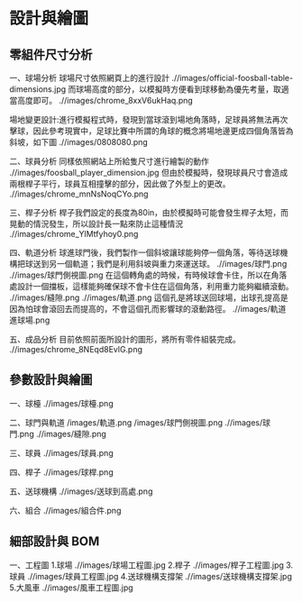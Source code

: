 設計與繪圖
===


零組件尺寸分析
---

一、球場分析
球場尺寸依照網頁上的進行設計
.//images/official-foosball-table-dimensions.jpg
而球場高度的部分，以模擬時方便看到球移動為優先考量，取適當高度即可。
.//images/chrome_8xxV6ukHaq.png

場地變更設計:進行模擬程式時，發現到當球滾到場地角落時，足球員將無法再次擊球，因此參考現實中，足球比賽中所謂的角球的概念將場地邊更成四個角落皆為斜坡，如下圖
.//images/0808080.png

二、球員分析
同樣依照網站上所給隻尺寸進行繪製的動作
.//images/foosball_player_dimension.jpg
但由於模擬時，發現球員尺寸會造成兩根桿子平行，球員互相撞擊的部分，因此做了外型上的更改。
.//images/chrome_mnNsNoqCYo.png

三、桿子分析
桿子我們設定的長度為80in，由於模擬時可能會發生桿子太短，而晃動的情況發生，所以設計長一點來防止這種情況
.//images/chrome_YlMtfyhoy0.png

四、軌道分析
球進球門後，我們製作一個斜坡讓球能夠停一個角落，等待送球機構把球送到另一個軌道；我們是利用斜坡與重力來運送球。
.//images/球門.png
.//images/球門側視圖.png
在這個轉角處的時候，有時候球會卡住，所以在角落處設計一個擋板，這樣能夠確保球不會卡住在這個角落，利用重力能夠繼續滾動。
.//images/縫隙.png
.//images/軌道.png
這個孔是將球送回球場，出球孔提高是因為怕球會滾回去而提高的，不會這個孔而影響球的滾動路徑。
.//images/軌道進球場.png

五、成品分析
目前依照前面所設計的圖形，將所有零件組裝完成。
.//images/chrome_8NEqd8EvlG.png

參數設計與繪圖
---

一、球檯
.//images/球檯.png

二、球門與軌道
/images/軌道.png
/images/球門側視圖.png
.//images/球門.png
.//images/縫隙.png

三、球員
.//images/球員.png

四、桿子
.//images/球桿.png

五、送球機構
.//images/送球到高處.png

六、組合
.//images/組合件.png

細部設計與 BOM
---

一、工程圖
1.球場
.//images/球場工程圖.jpg
2.桿子
.//images/桿子工程圖.jpg
3.球員
.//images/球員工程圖.jpg
4.送球機構支撐架
.//images/送球機構支撐架.jpg
5.大風車
.//images/風車工程圖.jpg
